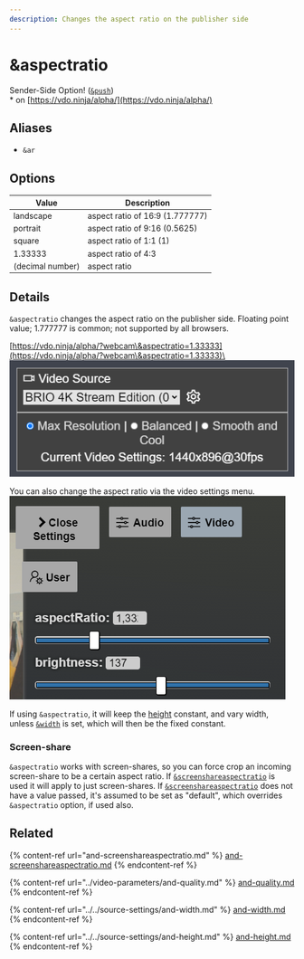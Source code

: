 ```yaml
---
description: Changes the aspect ratio on the publisher side
---
```


# \&aspectratio

Sender-Side Option! ([`&push`](../../source-settings/push.md))\
\* on [https://vdo.ninja/alpha/](https://vdo.ninja/alpha/)

## Aliases

* `&ar`

## Options

| Value            | Description                     |
| ---------------- | ------------------------------- |
| landscape        | aspect ratio of 16:9 (1.777777) |
| portrait         | aspect ratio of 9:16 (0.5625)   |
| square           | aspect ratio of 1:1 (1)         |
| 1.33333          | aspect ratio of 4:3             |
| (decimal number) | aspect ratio                    |

## Details

`&aspectratio` changes the aspect ratio on the publisher side. Floating point value; 1.777777 is common; not supported by all browsers.

[https://vdo.ninja/alpha/?webcam\&aspectratio=1.33333](https://vdo.ninja/alpha/?webcam\&aspectratio=1.33333)\
![](<../../.gitbook/assets/image (102) (1).png>)

You can also change the aspect ratio via the video settings menu.![](<../../.gitbook/assets/image (103) (1) (1).png>)

If using `&aspectratio`, it will keep the [height](../../source-settings/and-height.md) constant, and vary width, unless [`&width`](../../source-settings/and-width.md) is set, which will then be the fixed constant.

### Screen-share

`&aspectratio` works with screen-shares, so you can force crop an incoming screen-share to be a certain aspect ratio. If [`&screenshareaspectratio`](and-screenshareaspectratio.md) is used it will apply to just screen-shares. If [`&screenshareaspectratio`](and-screenshareaspectratio.md) does not have a value passed, it's assumed to be set as "default", which overrides `&aspectratio` option, if used also.

## Related

{% content-ref url="and-screenshareaspectratio.md" %}
[and-screenshareaspectratio.md](and-screenshareaspectratio.md)
{% endcontent-ref %}

{% content-ref url="../video-parameters/and-quality.md" %}
[and-quality.md](../video-parameters/and-quality.md)
{% endcontent-ref %}

{% content-ref url="../../source-settings/and-width.md" %}
[and-width.md](../../source-settings/and-width.md)
{% endcontent-ref %}

{% content-ref url="../../source-settings/and-height.md" %}
[and-height.md](../../source-settings/and-height.md)
{% endcontent-ref %}
